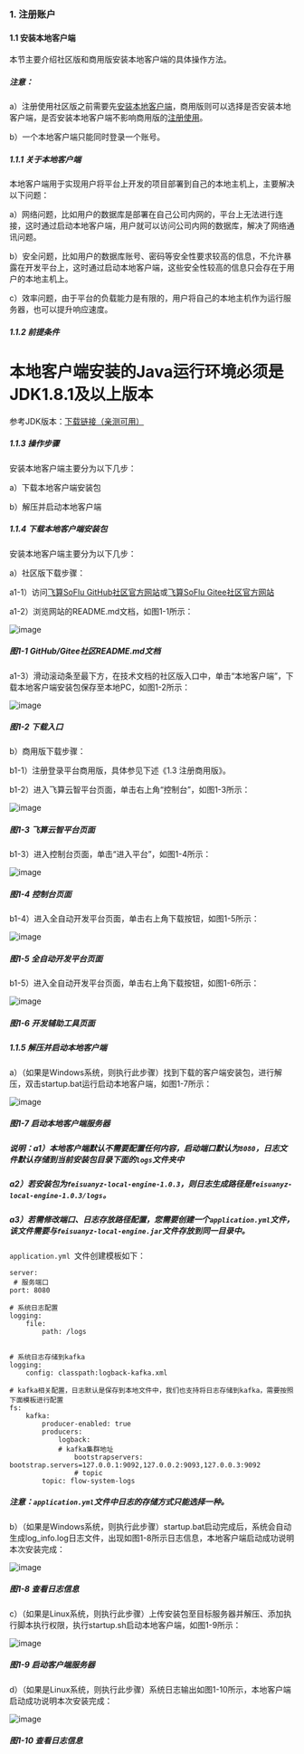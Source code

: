 ### 1. 注册账户

#### 1.1 安装本地客户端

本节主要介绍社区版和商用版安装本地客户端的具体操作方法。

##### 注意：

a）注册使用社区版之前需要先[安装本地客户端](https://main.feisuanyz.com:8080/flow-community/feisuanyz-local-engine.zip)，商用版则可以选择是否安装本地客户端，是否安装本地客户端不影响商用版的[注册使用](https://www.feisuanyz.com/)。

b）一个本地客户端只能同时登录一个账号。

##### 1.1.1 关于本地客户端

本地客户端用于实现用户将平台上开发的项目部署到自己的本地主机上，主要解决以下问题：

a）网络问题，比如用户的数据库是部署在自己公司内网的，平台上无法进行连接，这时通过启动本地客户端，用户就可以访问公司内网的数据库，解决了网络通讯问题。

b）安全问题，比如用户的数据库账号、密码等安全性要求较高的信息，不允许暴露在开发平台上，这时通过启动本地客户端，这些安全性较高的信息只会存在于用户的本地主机上。

c）效率问题，由于平台的负载能力是有限的，用户将自己的本地主机作为运行服务器，也可以提升响应速度。

##### 1.1.2 前提条件

# 本地客户端安装的Java运行环境必须是JDK1.8.1及以上版本

参考JDK版本：[下载链接（亲测可用）](https://www.oracle.com/java/technologies/downloads/#jdk18-windows)

##### 1.1.3 操作步骤

安装本地客户端主要分为以下几步：

a）下载本地客户端安装包

b）解压并启动本地客户端

##### 1.1.4 下载本地客户端安装包

安装本地客户端主要分为以下几步：

a）社区版下载步骤：

a1-1）访问[飞算SoFlu GitHub社区官方网站](https://github.com/feisuanyz/SoFlu-adp)或[飞算SoFlu Gitee社区官方网站](https://gitee.com/feisuanyz/SoFlu-adp)

a1-2）浏览网站的README.md文档，如图1-1所示：

![image](https://user-images.githubusercontent.com/79617492/174041801-8a15646a-302a-4d15-bf41-1c3d8b750e09.png)

##### 图1-1 GitHub/Gitee社区README.md文档

a1-3）滑动滚动条至最下方，在技术文档的社区版入口中，单击“本地客户端”，下载本地客户端安装包保存至本地PC，如图1-2所示：

![image](https://user-images.githubusercontent.com/79617492/174041823-558750a7-d207-4d49-ad38-a92d219ca0f2.png)

##### 图1-2 下载入口

b）商用版下载步骤：

b1-1）注册登录平台商用版，具体参见下述《1.3 注册商用版》。

b1-2）进入飞算云智平台页面，单击右上角“控制台”，如图1-3所示：

![image](https://user-images.githubusercontent.com/79617492/174041853-75294eb5-7123-4c22-9712-e6e155908203.png)

##### 图1-3 飞算云智平台页面

b1-3）进入控制台页面，单击“进入平台”，如图1-4所示：

![image](https://user-images.githubusercontent.com/79617492/174041885-746824ec-4e49-49e8-81d6-6d7dcd144c3b.png)

##### 图1-4 控制台页面

b1-4）进入全自动开发平台页面，单击右上角下载按钮，如图1-5所示：

![image](https://user-images.githubusercontent.com/79617492/174041910-da86f738-1c72-4630-9663-ac42bbecd0e9.png)

##### 图1-5 全自动开发平台页面

b1-5）进入全自动开发平台页面，单击右上角下载按钮，如图1-6所示：

![image](https://user-images.githubusercontent.com/79617492/174041932-34f55332-3265-4377-84fa-d3dd08613707.png)

##### 图1-6 开发辅助工具页面

##### 1.1.5 解压并启动本地客户端

a）（如果是Windows系统，则执行此步骤）找到下载的客户端安装包，进行解压，双击startup.bat运行启动本地客户端，如图1-7所示：

![image](https://user-images.githubusercontent.com/79617492/174041944-fb3a0b90-3fa5-4814-91a1-831a6159b60d.png)

##### 图1-7 启动本地客户端服务器
 
##### 说明：a1）本地客户端默认不需要配置任何内容，启动端口默认为` 8080 `，日志文件默认存储到当前安装包目录下面的` logs `文件夹中

##### a2）若安装包为` feisuanyz-local-engine-1.0.3 `，则日志生成路径是` feisuanyz-local-engine-1.0.3/logs `。

##### a3）若需修改端口、日志存放路径配置，您需要创建一个` application.yml `文件，该文件需要与` feisuanyz-local-engine.jar `文件存放到同一目录中。

`application.yml `文件创建模板如下：

```
server:
 # 服务端口
port: 8080

# 系统日志配置
logging:
    file:
        path: /logs


# 系统日志存储到kafka
logging:
    config: classpath:logback-kafka.xml

# kafka相关配置，日志默认是保存到本地文件中，我们也支持将日志存储到kafka，需要按照下面模板进行配置
fs:
    kafka:
        producer-enabled: true
        producers:
            logback:
            # kafka集群地址
                bootstrapservers: bootstrap.servers=127.0.0.1:9092,127.0.0.2:9093,127.0.0.3:9092
                # topic
        topic: flow-system-logs

```

##### 注意：` application.yml `文件中日志的存储方式只能选择一种。

b）（如果是Windows系统，则执行此步骤）startup.bat启动完成后，系统会自动生成log_info.log日志文件，出现如图1-8所示日志信息，本地客户端启动成功说明本次安装完成：

![image](https://user-images.githubusercontent.com/79617492/174041991-1827693f-56b6-4661-95c1-956643eed74a.png)

##### 图1-8 查看日志信息

c）（如果是Linux系统，则执行此步骤）上传安装包至目标服务器并解压、添加执行脚本执行权限，执行startup.sh启动本地客户端，如图1-9所示：

![image](https://user-images.githubusercontent.com/79617492/174042016-e7b02c10-ef9e-4f40-9415-2ed0f9a91767.png)

##### 图1-9 启动客户端服务器
 
d）（如果是Linux系统，则执行此步骤）系统日志输出如图1-10所示，本地客户端启动成功说明本次安装完成：

![image](https://user-images.githubusercontent.com/79617492/174042045-98a871a0-09c5-4d17-b477-52c75dc24326.png)

##### 图1-10 查看日志信息
